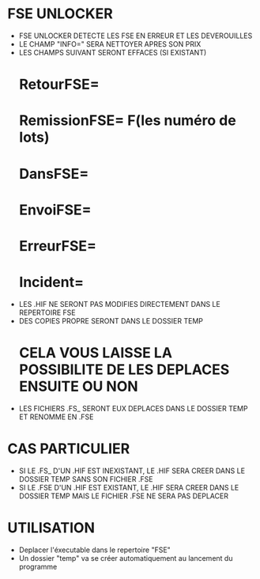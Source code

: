 # FSE UNLOCKER #

- FSE UNLOCKER DETECTE LES FSE EN ERREUR ET LES DEVEROUILLES
- LE CHAMP "INFO=" SERA NETTOYER APRES SON PRIX
- LES CHAMPS SUIVANT SERONT EFFACES (SI EXISTANT)
    # RetourFSE=
    # RemissionFSE=                     F(les numéro de lots)
    # DansFSE=
    # EnvoiFSE=
    # ErreurFSE=
    # Incident=
- LES .HIF NE SERONT PAS MODIFIES DIRECTEMENT DANS LE REPERTOIRE FSE
- DES COPIES PROPRE SERONT DANS LE DOSSIER TEMP
    # CELA VOUS LAISSE LA POSSIBILITE DE LES DEPLACES ENSUITE OU NON
- LES FICHIERS .FS_ SERONT EUX DEPLACES DANS LE DOSSIER TEMP ET RENOMME EN .FSE




# CAS PARTICULIER #
- SI LE .FS_ D'UN .HIF EST INEXISTANT, LE .HIF SERA CREER DANS LE DOSSIER TEMP SANS SON FICHIER .FSE
- SI LE .FSE D'UN .HIF EST EXISTANT, LE .HIF SERA CREER DANS LE DOSSIER TEMP MAIS LE FICHIER .FSE NE SERA PAS DEPLACER



# UTILISATION #

- Deplacer l'éxecutable dans le repertoire "FSE"
- Un dossier "temp" va se créer automatiquement au lancement du programme

